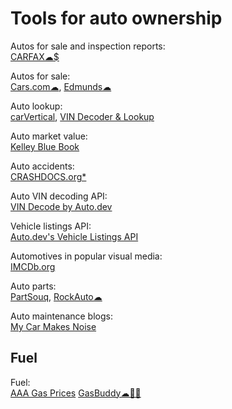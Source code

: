 
# Tools for auto ownership

Autos for sale and inspection reports:  
[CARFAX☁$](https://www.carfax.com/)

Autos for sale:  
[Cars.com☁](https://www.cars.com/),
[Edmunds☁](https://www.edmunds.com/)

Auto lookup:  
[carVertical](https://www.carvertical.com/),
[VIN Decoder & Lookup](https://driving-tests.org/vin-decoder/)

Auto market value:  
[Kelley Blue Book](https://www.kbb.com/)

Auto accidents:  
[CRASHDOCS.org*](https://www.crashdocs.org/)

Auto VIN decoding API:  
[VIN Decode by Auto.dev](https://www.auto.dev/vin)

Vehicle listings API:  
[Auto.dev's Vehicle Listings API](https://www.auto.dev/listings)

Automotives in popular visual media:  
[IMCDb.org](https://imcdb.org/)

Auto parts:  
[PartSouq](https://partsouq.com/),
[RockAuto☁](https://www.rockauto.com/)

Auto maintenance blogs:  
[My Car Makes Noise](https://mycarmakesnoise.com/)

## Fuel

Fuel:  
[AAA Gas Prices](https://gasprices.aaa.com/)
[GasBuddy☁🍎🤖](https://www.gasbuddy.com/)
